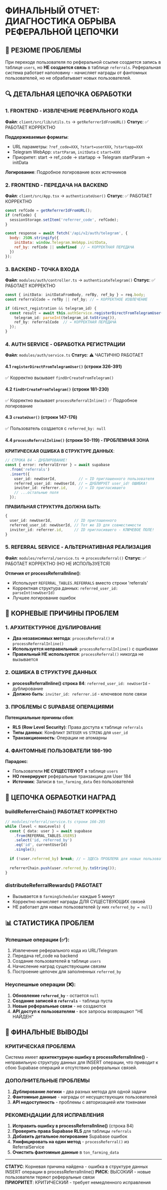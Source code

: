 # ФИНАЛЬНЫЙ ОТЧЕТ: ДИАГНОСТИКА ОБРЫВА РЕФЕРАЛЬНОЙ ЦЕПОЧКИ

## 🎯 РЕЗЮМЕ ПРОБЛЕМЫ
При переходе пользователя по реферальной ссылке создается запись в таблице `users`, но **НЕ создается связь** в таблице `referrals`. Реферальная система работает наполовину - начисляет награды от фантомных пользователей, но не обрабатывает новых пользователей.

## 🔍 ДЕТАЛЬНАЯ ЦЕПОЧКА ОБРАБОТКИ

### 1. FRONTEND - ИЗВЛЕЧЕНИЕ РЕФЕРАЛЬНОГО КОДА
**Файл**: `client/src/lib/utils.ts` → `getReferrerIdFromURL()`
**Статус**: ✅ РАБОТАЕТ КОРРЕКТНО

**Поддерживаемые форматы**:
- URL параметры: `?ref_code=XXX`, `?start=userXXX`, `?startapp=XXX`  
- Telegram WebApp: `startParam`, `initData` с `start=XXX`
- Приоритет: start → ref_code → startapp → Telegram startParam → initData

**Логирование**: Подробное логирование всех источников

### 2. FRONTEND - ПЕРЕДАЧА НА BACKEND
**Файл**: `client/src/App.tsx` → `authenticateUser()`
**Статус**: ✅ РАБОТАЕТ КОРРЕКТНО

```javascript
const refCode = getReferrerIdFromURL();
if (refCode) {
  sessionStorage.setItem('referrer_code', refCode);
}

const response = await fetch('/api/v2/auth/telegram', {
  body: JSON.stringify({
    initData: window.Telegram.WebApp.initData,
    ref_by: refCode || undefined  // ← КОРРЕКТНАЯ ПЕРЕДАЧА
  })
});
```

### 3. BACKEND - ТОЧКА ВХОДА
**Файл**: `modules/auth/controller.ts` → `authenticateTelegram()`
**Статус**: ✅ РАБОТАЕТ КОРРЕКТНО

```typescript
const { initData: initDataFromBody, refBy, ref_by } = req.body;
const referralCode = refBy || ref_by; // ← КОРРЕКТНОЕ ИЗВЛЕЧЕНИЕ

if (direct_registration && telegram_id) {
  const result = await this.authService.registerDirectFromTelegramUser({
    telegram_id: parseInt(telegram_id.toString()),
    ref_by: referralCode  // ← КОРРЕКТНАЯ ПЕРЕДАЧА
  });
}
```

### 4. AUTH SERVICE - ОБРАБОТКА РЕГИСТРАЦИИ
**Файл**: `modules/auth/service.ts`
**Статус**: ⚠️ ЧАСТИЧНО РАБОТАЕТ

#### 4.1 `registerDirectFromTelegramUser()` (строки 326-391)
✅ Корректно вызывает `findOrCreateFromTelegram()`

#### 4.2 `findOrCreateFromTelegram()` (строки 181-230)
✅ Корректно вызывает `processReferralInline()`
✅ Подробное логирование

#### 4.3 `createUser()` (строки 147-176)
✅ Пользователь создается с `referred_by: null`

#### 4.4 `processReferralInline()` (строки 50-119) - **ПРОБЛЕМНАЯ ЗОНА**

**КРИТИЧЕСКАЯ ОШИБКА В СТРУКТУРЕ ДАННЫХ**:
```typescript
// СТРОКА 84 - ДУБЛИРОВАНИЕ!
const { error: referralError } = await supabase
  .from('referrals')
  .insert({
    user_id: newUserId,          // ← ID приглашенного пользователя  
    referred_user_id: newUserId, // ← ДУБЛИРУЕТ user_id! ОШИБКА!
    inviter_id: referrer.id,     // ← ID пригласившего
    // ...остальные поля
  });
```

**ПРАВИЛЬНАЯ СТРУКТУРА ДОЛЖНА БЫТЬ**:
```typescript
{
  user_id: newUserId,          // ID приглашенного
  referred_user_id: newUserId, // Тот же ID для совместимости
  inviter_id: referrer.id,     // ID пригласившего - КЛЮЧЕВОЕ ПОЛЕ!
}
```

### 5. REFERRAL SERVICE - АЛЬТЕРНАТИВНАЯ РЕАЛИЗАЦИЯ
**Файл**: `modules/referral/service.ts` → `processReferral()`
**Статус**: ✅ РАБОТАЕТ КОРРЕКТНО (НО НЕ ИСПОЛЬЗУЕТСЯ)

**Отличия от processReferralInline()**:
- Использует `REFERRAL_TABLES.REFERRALS` вместо строки 'referrals'
- Корректная структура данных: `referred_user_id: parseInt(newUserId)`
- Лучшее логирование ошибок

## 🚨 КОРНЕВЫЕ ПРИЧИНЫ ПРОБЛЕМ

### 1. АРХИТЕКТУРНОЕ ДУБЛИРОВАНИЕ
- **Два независимых метода**: `processReferral()` и `processReferralInline()`
- **Используется неправильный**: `processReferralInline()` с ошибками
- **Правильный НЕ используется**: `processReferral()` никогда не вызывается

### 2. ОШИБКА В СТРУКТУРЕ ДАННЫХ
- **processReferralInline() строка 84**: `referred_user_id: newUserId` - дублирование
- **Должно быть**: `inviter_id: referrer.id` - ключевое поле связи

### 3. ПРОБЛЕМЫ С SUPABASE ОПЕРАЦИЯМИ
**Потенциальные причины сбоя**:
- **RLS (Row Level Security)**: Права доступа к таблице `referrals`
- **Типы данных**: Конфликт `INTEGER` vs `STRING` для `user_id`
- **Транзакционность**: Операции не атомарны

### 4. ФАНТОМНЫЕ ПОЛЬЗОВАТЕЛИ 186-190
**Парадокс**:
- Пользователи **НЕ СУЩЕСТВУЮТ** в таблице `users`
- **НО генерируют** реферальные транзакции для User 184
- **Источник**: Записи в `ton_farming_data` без пользователей

## 🔄 ЦЕПОЧКА ОБРАБОТКИ НАГРАД

### buildReferrerChain() РАБОТАЕТ КОРРЕКТНО
```typescript
// modules/referral/service.ts строки 166-205
while (level < maxLevels) {
  const { data: user } = await supabase
    .from(REFERRAL_TABLES.USERS)
    .select('id, referred_by')
    .eq('id', currentUserId)
    .single();
    
  if (!user.referred_by) break; // ← ЗДЕСЬ ПРОБЛЕМА для новых пользователей
  
  referrerChain.push(user.referred_by.toString());
}
```

### distributeReferralRewards() РАБОТАЕТ
- Вызывается в `farmingScheduler` каждые 5 минут
- Корректно начисляет награды ДЛЯ СУЩЕСТВУЮЩИХ связей
- НЕ работает для новых пользователей (у них `referred_by = null`)

## 📊 СТАТИСТИКА ПРОБЛЕМ

### Успешные операции (✅):
1. Извлечение реферального кода из URL/Telegram
2. Передача ref_code на backend  
3. Создание пользователей в таблице `users`
4. Начисление наград существующим связям
5. Построение цепочек для заполненных `referred_by`

### Неуспешные операции (❌):
1. **Обновление `referred_by`** - остается `null`
2. **Создание записей в `referrals`** - таблица пуста
3. **Новые реферальные связи** - не создаются
4. **API доступ к пользователям** - все запросы возвращают "НЕ НАЙДЕН"

## 🎯 ФИНАЛЬНЫЕ ВЫВОДЫ

### КРИТИЧЕСКАЯ ПРОБЛЕМА
Система имеет **архитектурную ошибку в processReferralInline()** - неправильную структуру данных для INSERT операции, что приводит к сбою Supabase операций и отсутствию реферальных связей.

### ДОПОЛНИТЕЛЬНЫЕ ПРОБЛЕМЫ  
1. **Дублирование логики** - два разных метода для одной задачи
2. **Фантомные данные** - награды от несуществующих пользователей
3. **API недоступность** - проблемы с авторизацией или токенами

### РЕКОМЕНДАЦИИ ДЛЯ ИСПРАВЛЕНИЯ
1. **Исправить ошибку в processReferralInline()** (строка 84)
2. **Проверить права Supabase RLS** для таблицы `referrals` 
3. **Добавить детальное логирование** Supabase ошибок
4. **Унифицировать на один метод** - `processReferral()` из ReferralService
5. **Очистить фантомные данные** в `ton_farming_data`

---

**СТАТУС**: Корневая причина найдена - ошибка в структуре данных INSERT операции в processReferralInline()
**РИСК**: ВЫСОКИЙ - новые пользователи теряют реферальные связи  
**ПРИОРИТЕТ**: КРИТИЧЕСКИЙ - требует немедленного исправления